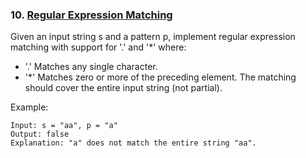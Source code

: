 ### 10. [Regular Expression Matching](https://leetcode.com/problems/regular-expression-matching/)
Given an input string s and a pattern p, implement regular expression matching with support for '.' and '*' where:
- '.' Matches any single character.​​​​
- '*' Matches zero or more of the preceding element.
The matching should cover the entire input string (not partial).

Example:
```
Input: s = "aa", p = "a"
Output: false
Explanation: "a" does not match the entire string "aa".
```